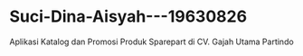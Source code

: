 # Suci-Dina-Aisyah---19630826
Aplikasi Katalog dan Promosi Produk Sparepart di CV. Gajah Utama Partindo
